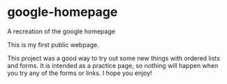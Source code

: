 # google-homepage
A recreation of the google homepage

This is my first public webpage.

This project was a good way to try out some new things with ordered lists and forms. It is intended as a practice page, so nothing will happen when you try any of the forms or links.
I hope you enjoy!
